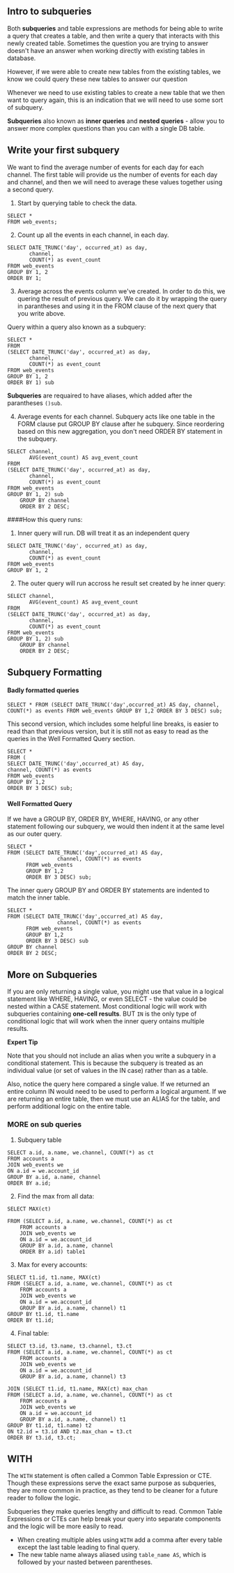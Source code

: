 ## Intro to subqueries

Both **subqueries** and table expressions are methods for being able to write a query that creates a table, and then write a query that interacts with this newly created table. Sometimes the question you are trying to answer doesn't have an answer when working directly with existing tables in database.

However, if we were able to create new tables from the existing tables, we know we could query these new tables to answer our question

Whenever we need to use existing tables to create a new table that we then want to query again, this is an indication that we will need to use some sort of subquery.

**Subqueries** also known as **inner queries** and **nested queries** - allow you to answer more complex questions than you can with a single DB table. 

## Write your first subquery
We want to find the average number of events for each day for each channel. The first table will provide us the number of events for each day and channel, and then we will need to average these values together using a second query.

1. Start by querying table to check the data.

```
SELECT *
FROM web_events;
``` 

2. Count up all the events in each channel, in each day.

```
SELECT DATE_TRUNC('day', occurred_at) as day,
	   channel,
       COUNT(*) as event_count
FROM web_events
GROUP BY 1, 2
ORDER BY 1;
```

3. Average across the events column we've created. In order to do this, we quering the result of previous query. We can do it by wrapping the query in parantheses and using it in the FROM clause of the next query that you write above.

Query within a query also known as a subquery:
```
SELECT *
FROM 
(SELECT DATE_TRUNC('day', occurred_at) as day,
	   channel,
       COUNT(*) as event_count
FROM web_events
GROUP BY 1, 2
ORDER BY 1) sub
```
**Subqueries** are requaired to have aliases, which added after the parantheses `()sub`.

4. Average events for each channel. Subquery acts like one table in the FORM clause put GROUP BY clause after he subquery. 
Since reordering based on this new aggregation, you don't need ORDER BY statement in the subquery.
```
SELECT channel,
	   AVG(event_count) AS avg_event_count
FROM 
(SELECT DATE_TRUNC('day', occurred_at) as day,
	   channel,
       COUNT(*) as event_count
FROM web_events
GROUP BY 1, 2) sub
	GROUP BY channel
    ORDER BY 2 DESC;
```

####How this query runs: 

1. Inner query will run. DB will treat it as an independent query
```
SELECT DATE_TRUNC('day', occurred_at) as day,
	   channel,
       COUNT(*) as event_count
FROM web_events
GROUP BY 1, 2
```
2. The outer query will run accross he result set created by he inner query:
```
SELECT channel,
	   AVG(event_count) AS avg_event_count
FROM 
(SELECT DATE_TRUNC('day', occurred_at) as day,
	   channel,
       COUNT(*) as event_count
FROM web_events
GROUP BY 1, 2) sub
	GROUP BY channel
    ORDER BY 2 DESC;
```

## Subquery Formatting

#### Badly formatted queries

```
SELECT * FROM (SELECT DATE_TRUNC('day',occurred_at) AS day, channel, COUNT(*) as events FROM web_events GROUP BY 1,2 ORDER BY 3 DESC) sub;
```

This second version, which includes some helpful line breaks, is easier to read than that previous version, but it is still not as easy to read as the queries in the Well Formatted Query section.

```
SELECT *
FROM (
SELECT DATE_TRUNC('day',occurred_at) AS day,
channel, COUNT(*) as events
FROM web_events 
GROUP BY 1,2
ORDER BY 3 DESC) sub;
```

#### Well Formatted Query

If we have a GROUP BY, ORDER BY, WHERE, HAVING, or any other statement following our subquery, we would then indent it at the same level as our outer query.

```
SELECT *
FROM (SELECT DATE_TRUNC('day',occurred_at) AS day,
                channel, COUNT(*) as events
      FROM web_events 
      GROUP BY 1,2
      ORDER BY 3 DESC) sub;
```

The inner query GROUP BY and ORDER BY statements are indented to match the inner table. 
```
SELECT *
FROM (SELECT DATE_TRUNC('day',occurred_at) AS day,
                channel, COUNT(*) as events
      FROM web_events 
      GROUP BY 1,2
      ORDER BY 3 DESC) sub
GROUP BY channel
ORDER BY 2 DESC;
```

## More on Subqueries

If you are only returning a single value, you might use that value in a logical statement like WHERE, HAVING, or even SELECT - the value could be nested within a CASE statement. Most conditional logic will work with subqueries containing **one-cell results**. BUT `IN` is the only type of conditional logic that will work when the inner query ontains multiple results. 



**Expert Tip**

Note that you should not include an alias when you write a subquery in a conditional statement. This is because the subquery is treated as an individual value (or set of values in the IN case) rather than as a table.

Also, notice the query here compared a single value. If we returned an entire column IN would need to be used to perform a logical argument. If we are returning an entire table, then we must use an ALIAS for the table, and perform additional logic on the entire table.

### MORE on sub queries

1. Subquery table
```
SELECT a.id, a.name, we.channel, COUNT(*) as ct
FROM accounts a
JOIN web_events we 
ON a.id = we.account_id
GROUP BY a.id, a.name, channel
ORDER BY a.id;
```

2. Find the max from all data:
```
SELECT MAX(ct)

FROM (SELECT a.id, a.name, we.channel, COUNT(*) as ct
	FROM accounts a
	JOIN web_events we 
	ON a.id = we.account_id
	GROUP BY a.id, a.name, channel
	ORDER BY a.id) table1
```

3. Max for every accounts:

```
SELECT t1.id, t1.name, MAX(ct)
FROM (SELECT a.id, a.name, we.channel, COUNT(*) as ct
	FROM accounts a
	JOIN web_events we 
	ON a.id = we.account_id
	GROUP BY a.id, a.name, channel) t1
GROUP BY t1.id, t1.name
ORDER BY t1.id;
```

4. Final table:

```
SELECT t3.id, t3.name, t3.channel, t3.ct
FROM (SELECT a.id, a.name, we.channel, COUNT(*) as ct
	FROM accounts a
	JOIN web_events we 
	ON a.id = we.account_id
	GROUP BY a.id, a.name, channel) t3

JOIN (SELECT t1.id, t1.name, MAX(ct) max_chan
FROM (SELECT a.id, a.name, we.channel, COUNT(*) as ct
	FROM accounts a
	JOIN web_events we 
	ON a.id = we.account_id
	GROUP BY a.id, a.name, channel) t1
GROUP BY t1.id, t1.name) t2
ON t2.id = t3.id AND t2.max_chan = t3.ct
ORDER BY t3.id, t3.ct;
```

## WITH 

The `WITH` statement is often called a Common Table Expression or CTE. Though these expressions serve the exact same purpose as subqueries, they are more common in practice, as they tend to be cleaner for a future reader to follow the logic.

Subqueries they make queries lengthy and difficult to read. Common Table Expressions or CTEs can help break your query into separate components and the logic will be more easily to read.

* When creating multiple ables using `WITH` add a comma after every table except the last table leading to final query.
* The new table name  always aliased using `table_name AS`, which is followed by your nasted between parentheses.